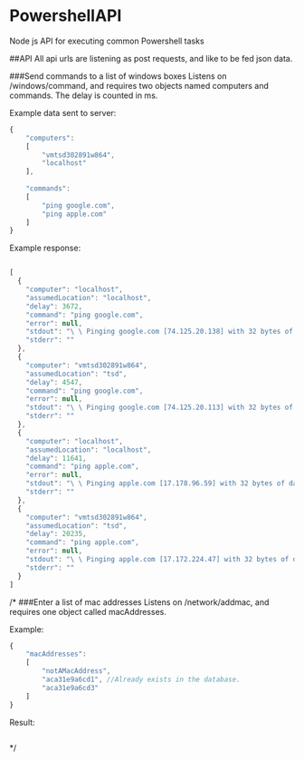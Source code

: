 # PowershellAPI
Node js API for executing common Powershell tasks

##API
All api urls are listening as post requests, and like to be fed json data.

###Send commands to a list of windows boxes
Listens on /windows/command, and requires two objects named computers and commands. The delay is counted in ms.

Example data sent to server:
```javascript
{
    "computers":
    [
        "vmtsd302891w864",
        "localhost"
    ],
    
    "commands":
    [
        "ping google.com",
        "ping apple.com"
    ]
}
```
Example response:

```javascript

[
  {
    "computer": "localhost",
    "assumedLocation": "localhost",
    "delay": 3672,
    "command": "ping google.com",
    "error": null,
    "stdout": "\ \ Pinging google.com [74.125.20.138] with 32 bytes of data:\ \ Reply from 74.125.20.138: bytes=32 time=9ms TTL=42\ \ Reply from 74.125.20.138: bytes=32 time=9ms TTL=42\ \ Reply from 74.125.20.138: bytes=32 time=9ms TTL=42\ \ Reply from 74.125.20.138: bytes=32 time=9ms TTL=42\ \ \ \ Ping statistics for 74.125.20.138:\ \ Packets: Sent = 4, Received = 4, Lost = 0 (0% loss),\ \ Approximate round trip times in milli-seconds:\ \ Minimum = 9ms, Maximum = 9ms, Average = 9ms\ \ ",
    "stderr": ""
  },
  {
    "computer": "vmtsd302891w864",
    "assumedLocation": "tsd",
    "delay": 4547,
    "command": "ping google.com",
    "error": null,
    "stdout": "\ \ Pinging google.com [74.125.20.113] with 32 bytes of data:\ \ Reply from 74.125.20.113: bytes=32 time=10ms TTL=42\ \ Reply from 74.125.20.113: bytes=32 time=10ms TTL=42\ \ Reply from 74.125.20.113: bytes=32 time=10ms TTL=42\ \ Reply from 74.125.20.113: bytes=32 time=10ms TTL=42\ \ \ \ Ping statistics for 74.125.20.113:\ \ Packets: Sent = 4, Received = 4, Lost = 0 (0% loss),\ \ Approximate round trip times in milli-seconds:\ \ Minimum = 10ms, Maximum = 10ms, Average = 10ms\ \ ",
    "stderr": ""
  },
  {
    "computer": "localhost",
    "assumedLocation": "localhost",
    "delay": 11641,
    "command": "ping apple.com",
    "error": null,
    "stdout": "\ \ Pinging apple.com [17.178.96.59] with 32 bytes of data:\ \ Request timed out.\ \ Request timed out.\ \ Reply from 17.111.65.227: Destination net unreachable.\ \ Reply from 17.111.65.227: Destination net unreachable.\ \ \ \ Ping statistics for 17.178.96.59:\ \ Packets: Sent = 4, Received = 2, Lost = 2 (50% loss),\ \ ",
    "stderr": ""
  },
  {
    "computer": "vmtsd302891w864",
    "assumedLocation": "tsd",
    "delay": 20235,
    "command": "ping apple.com",
    "error": null,
    "stdout": "\ \ Pinging apple.com [17.172.224.47] with 32 bytes of data:\ \ Request timed out.\ \ Request timed out.\ \ Request timed out.\ \ Request timed out.\ \ \ \ Ping statistics for 17.172.224.47:\ \ Packets: Sent = 4, Received = 0, Lost = 4 (100% loss),\ \ ",
    "stderr": ""
  }
]
```

/*
###Enter a list of mac addresses
Listens on /network/addmac, and requires one object called macAddresses.

Example:
```javascript
{
    "macAddresses":
    [
        "notAMacAddress",
        "aca31e9a6cd1", //Already exists in the database.
        "aca31e9a6cd3"
    ]
}
```

Result:

```javascript

```
*/
